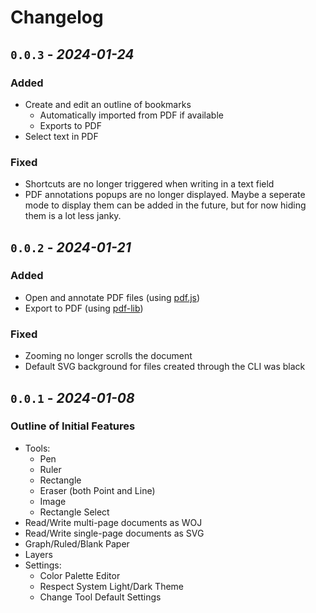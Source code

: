 Changelog
======================================================================

`0.0.3` - _2024-01-24_
----------------------------------------------------------------------

### Added

- Create and edit an outline of bookmarks
  - Automatically imported from PDF if available
  - Exports to PDF
- Select text in PDF

### Fixed

- Shortcuts are no longer triggered when writing in a text field
- PDF annotations popups are no longer displayed. Maybe a seperate mode to
  display them can be added in the future, but for now hiding them is a lot less
  janky.

`0.0.2` - _2024-01-21_
----------------------------------------------------------------------

### Added

- Open and annotate PDF files (using [pdf.js](https://mozilla.github.io/pdf.js/))
- Export to PDF (using [pdf-lib](https://pdf-lib.js.org/))

### Fixed

- Zooming no longer scrolls the document
- Default SVG background for files created through the CLI was black


`0.0.1` - _2024-01-08_
----------------------------------------------------------------------

### Outline of Initial Features

- Tools:
  - Pen
  - Ruler
  - Rectangle
  - Eraser (both Point and Line)
  - Image
  - Rectangle Select
- Read/Write multi-page documents as WOJ
- Read/Write single-page documents as SVG
- Graph/Ruled/Blank Paper
- Layers
- Settings:
  - Color Palette Editor
  - Respect System Light/Dark Theme
  - Change Tool Default Settings
